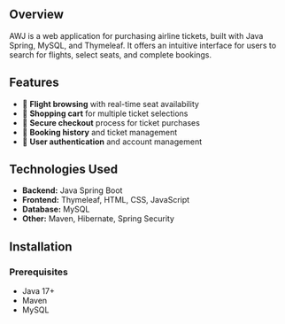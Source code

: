 ## Overview  
AWJ is a web application for purchasing airline tickets, built with Java Spring, MySQL, and Thymeleaf. It offers an intuitive interface for users to search for flights, select seats, and complete bookings.  

## Features  
- 🛫 **Flight browsing** with real-time seat availability  
- 🛒 **Shopping cart** for multiple ticket selections  
- 🔐 **Secure checkout** process for ticket purchases  
- 📜 **Booking history** and ticket management  
- 👤 **User authentication** and account management  

## Technologies Used  
- **Backend:** Java Spring Boot  
- **Frontend:** Thymeleaf, HTML, CSS, JavaScript  
- **Database:** MySQL  
- **Other:** Maven, Hibernate, Spring Security  

## Installation  

### Prerequisites  
- Java 17+  
- Maven  
- MySQL  
